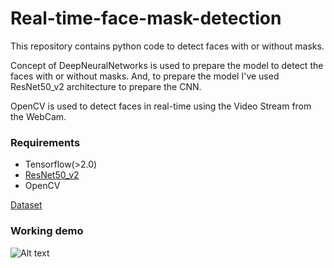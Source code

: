 # Real-time-face-mask-detection

This repository contains python code to detect faces with or without masks. 

Concept of DeepNeuralNetworks is used to prepare the model to detect the faces with or without masks. And, to prepare the model I've used ResNet50_v2 architecture to prepare the CNN.

OpenCV is used to detect faces in real-time using the Video Stream from the WebCam.

### Requirements
- Tensorflow(>2.0)
- [ResNet50_v2](https://www.geeksforgeeks.org/residual-networks-resnet-deep-learning/#:~:text=ResNet%2C%20which%20was%20proposed%20in%202015%20by%20researchers,we%20use%20a%20technique%20called%20skip%20connections%20.)
- OpenCV

[Dataset](https://data-flair.s3.ap-south-1.amazonaws.com/Data-Science-Data/face-mask-dataset.zip)

### Working demo
![Alt text](face-mask-detector-project.gif "Signal processing")

